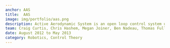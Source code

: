 ```yaml
---
anchor: AAS 
title:  AAS  
image: img/portfolio/aas.png
description: Active Aerodynamic System is an open loop control system using the martensite to austenite transition of nickel titanium alloy (Nitinol) to control the aileron of a model airplane wing.  This led to a poster publication at the ASME IMECE 2013 conference under publication number IMECE2013-65147.
team: Craig Curtis, Chris Hashem, Megan Joiner, Ben Nadeau, Thomas Fuller
date: August 2012 to May 2013
category: Robotics, Control Theory
---
```

